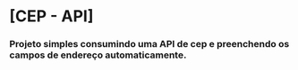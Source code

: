 # [CEP - API]
<h3>Projeto simples consumindo uma API de cep e preenchendo os campos de endereço automaticamente.</h3>
